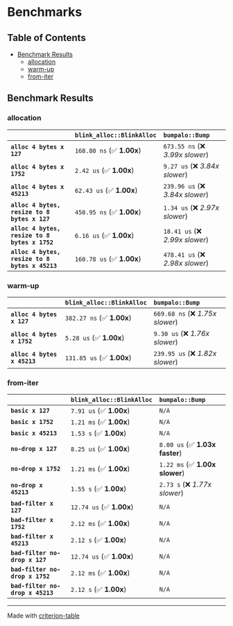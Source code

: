 # Benchmarks

## Table of Contents

- [Benchmark Results](#benchmark-results)
    - [allocation](#allocation)
    - [warm-up](#warm-up)
    - [from-iter](#from-iter)

## Benchmark Results

### allocation

|                                                | `blink_alloc::BlinkAlloc`          | `bumpalo::Bump`                   |
|:-----------------------------------------------|:-----------------------------------|:--------------------------------- |
| **`alloc 4 bytes x 127`**                      | `168.80 ns` (✅ **1.00x**)          | `673.55 ns` (❌ *3.99x slower*)    |
| **`alloc 4 bytes x 1752`**                     | `2.42 us` (✅ **1.00x**)            | `9.27 us` (❌ *3.84x slower*)      |
| **`alloc 4 bytes x 45213`**                    | `62.43 us` (✅ **1.00x**)           | `239.96 us` (❌ *3.84x slower*)    |
| **`alloc 4 bytes, resize to 8 bytes x 127`**   | `450.95 ns` (✅ **1.00x**)          | `1.34 us` (❌ *2.97x slower*)      |
| **`alloc 4 bytes, resize to 8 bytes x 1752`**  | `6.16 us` (✅ **1.00x**)            | `18.41 us` (❌ *2.99x slower*)     |
| **`alloc 4 bytes, resize to 8 bytes x 45213`** | `160.78 us` (✅ **1.00x**)          | `478.41 us` (❌ *2.98x slower*)    |

### warm-up

|                             | `blink_alloc::BlinkAlloc`          | `bumpalo::Bump`                   |
|:----------------------------|:-----------------------------------|:--------------------------------- |
| **`alloc 4 bytes x 127`**   | `382.27 ns` (✅ **1.00x**)          | `669.68 ns` (❌ *1.75x slower*)    |
| **`alloc 4 bytes x 1752`**  | `5.28 us` (✅ **1.00x**)            | `9.30 us` (❌ *1.76x slower*)      |
| **`alloc 4 bytes x 45213`** | `131.85 us` (✅ **1.00x**)          | `239.95 us` (❌ *1.82x slower*)    |

### from-iter

|                                  | `blink_alloc::BlinkAlloc`          | `bumpalo::Bump`                 |
|:---------------------------------|:-----------------------------------|:------------------------------- |
| **`basic x 127`**                | `7.91 us` (✅ **1.00x**)            | `N/A`                           |
| **`basic x 1752`**               | `1.21 ms` (✅ **1.00x**)            | `N/A`                           |
| **`basic x 45213`**              | `1.53 s` (✅ **1.00x**)             | `N/A`                           |
| **`no-drop x 127`**              | `8.25 us` (✅ **1.00x**)            | `8.00 us` (✅ **1.03x faster**)  |
| **`no-drop x 1752`**             | `1.21 ms` (✅ **1.00x**)            | `1.22 ms` (✅ **1.00x slower**)  |
| **`no-drop x 45213`**            | `1.55 s` (✅ **1.00x**)             | `2.73 s` (❌ *1.77x slower*)     |
| **`bad-filter x 127`**           | `12.74 us` (✅ **1.00x**)           | `N/A`                           |
| **`bad-filter x 1752`**          | `2.12 ms` (✅ **1.00x**)            | `N/A`                           |
| **`bad-filter x 45213`**         | `2.12 s` (✅ **1.00x**)             | `N/A`                           |
| **`bad-filter no-drop x 127`**   | `12.74 us` (✅ **1.00x**)           | `N/A`                           |
| **`bad-filter no-drop x 1752`**  | `2.12 ms` (✅ **1.00x**)            | `N/A`                           |
| **`bad-filter no-drop x 45213`** | `2.12 s` (✅ **1.00x**)             | `N/A`                           |

---
Made with [criterion-table](https://github.com/nu11ptr/criterion-table)

